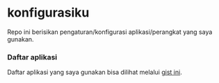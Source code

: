 # konfigurasiku

Repo ini berisikan pengaturan/konfigurasi aplikasi/perangkat yang saya gunakan. 


### Daftar aplikasi

Daftar aplikasi yang saya gunakan bisa dilihat melalui [gist ini](https://gist.github.com/taruma/d83abfa58ca95ca2d8bc8d39b78b40d4).